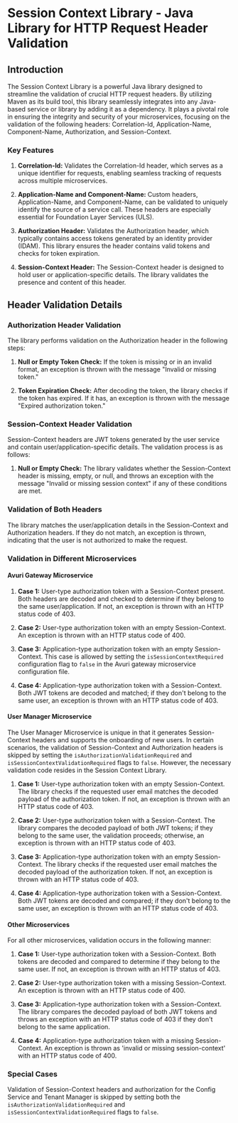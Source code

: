 # Session Context Library - Java Library for HTTP Request Header Validation

## Introduction

The Session Context Library is a powerful Java library designed to streamline the validation of crucial HTTP request headers. By utilizing Maven as its build tool, this library seamlessly integrates into any Java-based service or library by adding it as a dependency. It plays a pivotal role in ensuring the integrity and security of your microservices, focusing on the validation of the following headers: Correlation-Id, Application-Name, Component-Name, Authorization, and Session-Context.

### Key Features

1. **Correlation-Id:** Validates the Correlation-Id header, which serves as a unique identifier for requests, enabling seamless tracking of requests across multiple microservices.

2. **Application-Name and Component-Name:** Custom headers, Application-Name, and Component-Name, can be validated to uniquely identify the source of a service call. These headers are especially essential for Foundation Layer Services (ULS).

3. **Authorization Header:** Validates the Authorization header, which typically contains access tokens generated by an identity provider (IDAM). This library ensures the header contains valid tokens and checks for token expiration.

4. **Session-Context Header:** The Session-Context header is designed to hold user or application-specific details. The library validates the presence and content of this header.

## Header Validation Details

### Authorization Header Validation

The library performs validation on the Authorization header in the following steps:

1. **Null or Empty Token Check:** If the token is missing or in an invalid format, an exception is thrown with the message "Invalid or missing token."

2. **Token Expiration Check:** After decoding the token, the library checks if the token has expired. If it has, an exception is thrown with the message "Expired authorization token."

### Session-Context Header Validation

Session-Context headers are JWT tokens generated by the user service and contain user/application-specific details. The validation process is as follows:

1. **Null or Empty Check:** The library validates whether the Session-Context header is missing, empty, or null, and throws an exception with the message "Invalid or missing session context" if any of these conditions are met.

### Validation of Both Headers

The library matches the user/application details in the Session-Context and Authorization headers. If they do not match, an exception is thrown, indicating that the user is not authorized to make the request.

### Validation in Different Microservices

#### Avuri Gateway Microservice

1. **Case 1:** User-type authorization token with a Session-Context present. Both headers are decoded and checked to determine if they belong to the same user/application. If not, an exception is thrown with an HTTP status code of 403.

2. **Case 2:** User-type authorization token with an empty Session-Context. An exception is thrown with an HTTP status code of 400.

3. **Case 3:** Application-type authorization token with an empty Session-Context. This case is allowed by setting the `isSessionContextRequired` configuration flag to `false` in the Avuri gateway microservice configuration file.

4. **Case 4:** Application-type authorization token with a Session-Context. Both JWT tokens are decoded and matched; if they don't belong to the same user, an exception is thrown with an HTTP status code of 403.

#### User Manager Microservice

The User Manager Microservice is unique in that it generates Session-Context headers and supports the onboarding of new users. In certain scenarios, the validation of Session-Context and Authorization headers is skipped by setting the `isAuthorizationValidationRequired` and `isSessionContextValidationRequired` flags to `false`. However, the necessary validation code resides in the Session Context Library.

1. **Case 1:** User-type authorization token with an empty Session-Context. The library checks if the requested user email matches the decoded payload of the authorization token. If not, an exception is thrown with an HTTP status code of 403.

2. **Case 2:** User-type authorization token with a Session-Context. The library compares the decoded payload of both JWT tokens; if they belong to the same user, the validation proceeds; otherwise, an exception is thrown with an HTTP status code of 403.

3. **Case 3:** Application-type authorization token with an empty Session-Context. The library checks if the requested user email matches the decoded payload of the authorization token. If not, an exception is thrown with an HTTP status code of 403.

4. **Case 4:** Application-type authorization token with a Session-Context. Both JWT tokens are decoded and compared; if they don't belong to the same user, an exception is thrown with an HTTP status code of 403.

#### Other Microservices

For all other microservices, validation occurs in the following manner:

1. **Case 1:** User-type authorization token with a Session-Context. Both tokens are decoded and compared to determine if they belong to the same user. If not, an exception is thrown with an HTTP status of 403.

2. **Case 2:** User-type authorization token with a missing Session-Context. An exception is thrown with an HTTP status code of 400.

3. **Case 3:** Application-type authorization token with a Session-Context. The library compares the decoded payload of both JWT tokens and throws an exception with an HTTP status code of 403 if they don't belong to the same application.

4. **Case 4:** Application-type authorization token with a missing Session-Context. An exception is thrown as 'invalid or missing session-context' with an HTTP status code of 400.

### Special Cases

Validation of Session-Context headers and authorization for the Config Service and Tenant Manager is skipped by setting both the `isAuthorizationValidationRequired` and `isSessionContextValidationRequired` flags to `false`.

